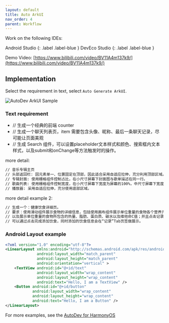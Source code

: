 ```yaml
---
layout: default
title: Auto ArkUI
nav_order: 4
parent: Workflow
---
```


Work on the following IDEs:

Android Studio
{: .label .label-blue }
DevEco Studio
{: .label .label-blue }

Demo Video: [https://www.bilibili.com/video/BV11A4m137k9/](https://www.bilibili.com/video/BV11A4m137k9/)

## Implementation

Select the requirement in text, select `Auto Generate ArkUI`.

![AutoDev ArkUI Sample](https://harmonyos-dev.github.io/aigc-harmonyos-sample/images/autodev-arkui-sample.png)

### Text requirement

- // 生成一个经典的前端 counter
- // 生成一个聊天列表页，item 需要包含头像、昵称、最后一条聊天记录，尽可能让页面美观
- // 生成 Search 组件，可以设置placeholder文本样式和颜色、搜索框内文本样式，以及submit和onChange等方法触发时的操作。

more detail:

```markdown
// 音乐专辑主页
// 头部返回栏: 因元素单一、位置固定在顶部，因此适合采用自适应拉伸，充分利用顶部区域。
// 专辑封面: 使用栅格组件控制占比，在小尺寸屏幕下封面图与歌单描述在同一行。
// 歌曲列表: 使用栅格组件控制宽度，在小尺寸屏幕下宽度为屏幕的100%，中尺寸屏幕下宽度为屏幕的50%，大尺寸屏幕下宽度为屏幕的75%。
// 播放器: 采用自适应拉伸，充分使用底部区域。
```

more detail example 2:

```markdown
// 生成一个：健康饮食详细页。
// 要求：使用滑动组件展示食物的详细信息，包括使用画布组件展示单位重量的食物各个营养元素的的占比,使用进度条组件展示当前食物是否为高热食物，
// 以及展示单位重量的食物所包含的热量、脂肪、蛋白质、碳水以及维他命C值；并且点击记录按钮可以弹出记录饮食的弹窗，包括记录食物的种类、重量以及用餐时间，
// 可以通过点击完成添加饮食，同时添加的饮食信息会在“记录”Tab页签做展示。
```

### Android Layout example

```xml
<?xml version="1.0" encoding="utf-8"?>
<LinearLayout xmlns:android="http://schemas.android.com/apk/res/android"
              android:layout_width="match_parent"
              android:layout_height="match_parent"
              android:orientation="vertical" >
    <TextView android:id="@+id/text"
              android:layout_width="wrap_content"
              android:layout_height="wrap_content"
              android:text="Hello, I am a TextView" />
    <Button android:id="@+id/button"
            android:layout_width="wrap_content"
            android:layout_height="wrap_content"
            android:text="Hello, I am a Button" />
</LinearLayout>
```

For more examples, see the [AutoDev for HarmonyOS](https://harmonyos-dev.github.io/aigc-harmonyos-sample)
